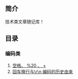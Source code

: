## 简介

技术类文章随记库！

## 目录

### 编码类

1. [空格、 %20 、 +](./encode/空格编码的兼容性.md)
2. [回车换行与\r\n 编码的历史由来](./encode/回车换行键与其编码的历史由来.md)


